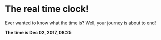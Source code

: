 # The real time clock!

Ever wanted to know what the time is? Well, your journey is about to end!

**The time is Dec 02, 2017, 08:25**